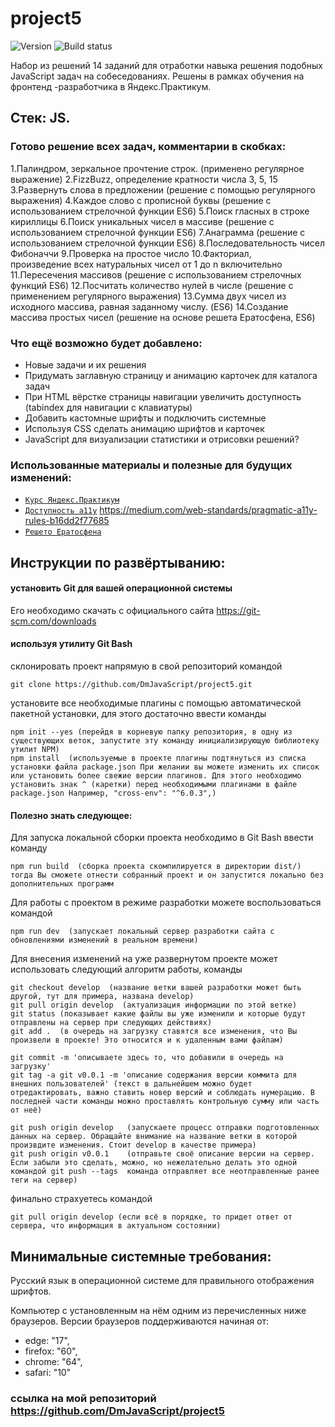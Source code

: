 # project5
![Version][shield-version]
![Build status][shield-build]

Набор из решений 14 заданий для отработки навыка решения подобных JavaScript задач на собеседованиях. Решены в рамках обучения на фронтенд -разработчика в Яндекс.Практикум.
## Стек: JS.

### Готово решение всех задач, комментарии в скобках:
1.Палиндром, зеркальное прочтение строк. (применено регулярное выражение)
2.FizzBuzz, определение кратности числа 3, 5, 15
3.Развернуть слова в предложении (решение с помощью регулярного выражения)
4.Каждое слово с прописной буквы (решение с использованием стрелочной функции ES6)
5.Поиск гласных в строке кириллицы
6.Поиск уникальных чисел в массиве (решение с использованием стрелочной функции ES6)
7.Анаграмма (решение с использованием стрелочной функции ES6)
8.Последовательность чисел Фибоначчи
9.Проверка на простое число
10.Факториал, произведение всех натуральных чисел от 1 до n включительно
11.Пересечения массивов (решение с использованием стрелочных функций ES6)
12.Посчитать количество нулей в числе (решение с применением регулярного выражения)
13.Сумма двух чисел из исходного массива, равная заданному числу. (ES6)
14.Создание массива простых чисел (решение на основе решета Ератосфена, ES6)

### Что ещё возможно будет добавлено:
* Новые задачи и их решения
* Придумать заглавную страницу и анимацию карточек для каталога задач
* При HTML вёрстке страницы навигации увеличить доступность (tabindex для навигации с клавиатуры)
* Добавить кастомные шрифты и подключить системные
* Используя CSS сделать анимацию шрифтов и карточек
* JavaScript для визуализации статистики и отрисовки решений?


### Использованные материалы и полезные для будущих изменений:

* [`Курс Яндекс.Практикум`](https://praktikum.yandex.ru/)
* [`Доступность a11y`](udacity.com/course/web-accessibility--ud891) <https://medium.com/web-standards/pragmatic-a11y-rules-b16dd2f77685>
* [`Решето Ератосфена`](https://en.wikipedia.org/wiki/Sieve_of_Eratosthenes)




## Инструкции по развёртыванию:

#### установить Git для вашей операционной системы
Его необходимо скачать с официального сайта <https://git-scm.com/downloads>

#### используя утилиту Git Bash
склонировать проект напрямую в свой репозиторий командой
```shell
git clone https://github.com/DmJavaScript/project5.git
```

установите все необходимые плагины с помощью автоматической пакетной установки,  для этого достаточно ввести команды
```shell
npm init --yes (перейдя в корневую папку репозитория, в одну из существующих веток, запустите эту команду инициализирующую библиотеку утилит NPM)
npm install  (используемые в проекте плагины подтянуться из списка установки файла package.json При желании вы можете изменить их список или установить более свежие версии плагинов. Для этого необходимо установить знак ^ (каретки) перед необходимыми плагинами в файле package.json Например, "cross-env": "^6.0.3",)
```


#### Полезно знать следующее:
Для запуска локальной сборки проекта необходимо в Git Bash ввести команду
```shell
npm run build  (cборка проекта скомпилируется в директории dist/) тогда Вы сможете отнести собранный проект и он запустится локально без дополнительных программ
```

Для работы с проектом в режиме разработки можете воспользоваться командой
```shell
npm run dev  (запускает локальный сервер разработки сайта с обновлениями изменений в реальном времени)
```

Для внесения изменений на уже развернутом проекте может использовать следующий алгоритм работы, команды
```shell
git checkout develop  (название ветки вашей разработки может быть другой, тут для примера, названа develop)
git pull origin develop  (актуализация информации по этой ветке)
git status (показывает какие файлы вы уже изменили и которые будут отправлены на сервер при следующих действиях)
git add .  (в очередь на загрузку ставятся все изменения, что Вы произвели в проекте! Это относится и к удаленным вами файлам)

git commit -m 'описываете здесь то, что добавили в очередь на загрузку'
git tag -a git v0.0.1 -m 'описание содержания версии коммита для внешних пользователей' (текст в дальнейшем можно будет отредактировать, важно ставить новер версий и соблюдать нумерацию. В последней части команды можно проставлять контрольную сумму или часть от неё)

git push origin develop   (запускаете процесс отправки подготовленных данных на сервер. Обращайте внимание на название ветки в которой произвдите изменения. Стоит develop в качестве примера)
git push origin v0.0.1    (отправьте своё описание версии на сервер. Если забыли это сделать, можно, но нежелательно делать это одной командой git push --tags  команда отправляет все неотправленные ранее теги на сервер)
```

финально страхуетесь командой
```shell
git pull origin develop (если всё в порядке, то придет ответ от сервера, что информация в актуальном состоянии)
```





## Минимальные системные требования:

Русский язык в операционной системе для правильного отображения шрифтов.

Компьютер с установленным на нём одним из перечисленных ниже браузеров.
Версии браузеров поддерживаются начиная от:
* edge: "17",
* firefox: "60",
* chrome: "64",
* safari: "10"


[shield-version]: https://img.shields.io/github/v/release/DmJavaScript/project5?style=flat-square
[shield-build]: https://img.shields.io/appveyor/ci/DmJavaScript/project5?style=flat-square
### ссылка на мой репозиторий https://github.com/DmJavaScript/project5
